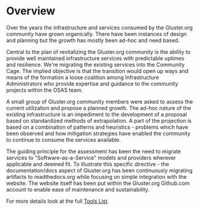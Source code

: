 # Overview

Over the years the infrastructure and services consumed by the Gluster.org
community have grown organically. There have been instances of design and
planning but the growth has mostly been ad-hoc and need based.

Central to the plan of revitalizing the Gluster.org community is the ability to
provide well maintained infrastructure services with predictable uptimes and
resilience.  We're migrating the existing services into the Community Cage. The
implied objective is that the transition would open up ways and means of the
formation a loose coalition among Infrastructure Administrators who provide
expertise and guidance to the community projects within the OSAS team.

A small group of Gluster.org community members were asked to assess the current
utilization and propose a planned growth. The ad-hoc nature of the existing
infrastructure is an impediment to the development of a proposal based on
standardized methods of extrapolation. A part of the projection is based on a
combination of patterns and heuristics - problems which have been observed and
how mitigation strategies have enabled the community to continue to consume the
services available.

The guiding principle for the assessment has been the need to migrate services
to "Software-as-a-Service" models and providers wherever applicable and deemed
fit. To illustrate this specific directive - the documentation/docs aspect of
Gluster.org has been continuously migrating artifacts to readthedocs.org while
focusing on simple integration with the website. The website itself has been
put within the Gluster.org Github.com account to enable ease of maintenance and
sustainability.

For more details look at the full [Tools List](./Tools.md).
